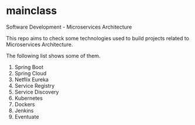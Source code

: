 # mainclass

Software Development - Microservices Architecture

This repo aims to check some technologies used to build projects related to Microservices Architecture. 

The following list shows some of them. 

1. Spring Boot
2. Spring Cloud
3. Netflix Eureka
4. Service Registry
5. Service Discovery
6. Kubernetes
7. Dockers
8. Jenkins
9. Eventuate
